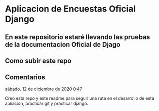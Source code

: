 # Aplicacion de Encuestas Oficial Django

## En este repositorio estaré llevando las pruebas de la documentacion Oficial de Djago

## Como subir este repo



## Comentarios

sábado, 12 de diciembre de 2020 0:47

Creo esta repo y este readme para seguir una ruta en el desarrollo de esta apliacion, practicar git y practicar django.
